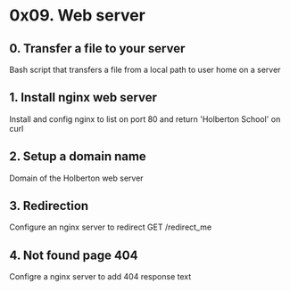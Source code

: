 # 0x09. Web server

## 0. Transfer a file to your server
Bash script that transfers a file from a local path to user home on a server

## 1. Install nginx web server
Install and config nginx to list on port 80 and return 'Holberton School' on curl

## 2. Setup a domain name
Domain of the Holberton web server

## 3. Redirection
Configure an nginx server to redirect GET /redirect_me

## 4. Not found page 404 
Configre a nginx server to add 404 response text

